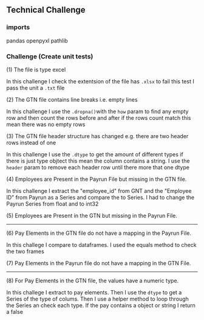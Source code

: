 ## Technical Challenge

### imports
pandas
openpyxl
pathlib

### Challenge (Create unit tests)
(1) The file is type excel

In this challenge I check the extentsion of the file has `.xlsx`
to fail this test I pass the unit a `.txt` file

(2) The GTN file contains line breaks i.e. empty lines

In this challenge I use the `.dropna()`with the `how` param to find any
empty row and then count the rows before and after if the rows count match
this mean there was no empty rows

(3) The GTN file header structure has changed e.g. there are two header rows instead of one

In this challenge I use the `.dtype` to get the amount of different types if there is just 
type objtect this mean the column contains a string. I use the `header` param to remove each
header row until there more that one dtype

(4) Employees are Present in the Payrun File but missing in the GTN file.

In this challenge I extract the "employee_id" from GNT and the "Employee ID" from Payrun 
as a Series and compare the to Series. I had to change the Payrun Series from float and 
to int32

(5) Employees are Present in the GTN but missing in the Payrun File.

---

(6) Pay Elements in the GTN file do not have a mapping in the Payrun File.

In this challege I compare to dataframes. I used the equals method to check the two frames

(7) Pay Elements in the Payrun file do not have a mapping in the GTN File.

---
(8) For Pay Elements in the GTN file, the values have a numeric type. 

In this challege I extract to pay elements. Then I use the `dtype` to get a 
Series of the type of colums. Then I use a helper method to loop through the
Series an check each type. If the pay contains a object or string I return a false

